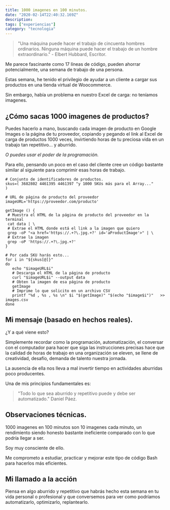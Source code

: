 ```yaml
---
title: 1000 imagenes en 100 minutos.
date: "2020-02-14T22:40:32.169Z"
description:
tags: ["experiencias"]
category: "tecnologia"
---
```


> "Una máquina puede hacer el trabajo de cincuenta hombres ordinarios. Ninguna máquina puede hacer el trabajo de un hombre extraordinario." - Elbert Hubbard, Escritor.

Me parece fascinante como 17 líneas de código, pueden ahorrar potencialmente, una semana de trabajo de una persona.

Estas semana, he tenido el privilegio de ayudar a un cliente a cargar sus productos en una tienda virtual de Woocommerce.

Sin embargo, había un problema en nuestro Excel de carga: no teníamos imagenes.

## ¿Cómo sacas 1000 imagenes de productos?

Puedes hacerlo a mano, buscando cada imagen de producto en Google Images o la página de tu proveedor, copiando y pegando el link al Excel de carga de productos 1000 veces, invirtiendo horas de tu preciosa vida en un trabajo tan repetitivo... y aburrido.

_O puedes usar el poder de la programación._

Para ello, pensando un poco en el caso del cliente cree un código bastante similar al siguiente para comprimir esas horas de trabajo.

```
# Conjunto de identificadores de productos.
skus=( 3682802 4461395 4461397 "y 1000 SKUs más para el Array..."
)

```

```
# URL de página de producto del proveedor
imageURL='https://proveedor.com/producto'
```

```
getImage () {
 # Muestra el HTML de la página de producto del proveedor en la terminal
 cat data | \
 # Extrae el HTML donde está el link a la imagen que quiero
 grep -oP "<a href='https://.+?\.jpg.+?' id='aProductImage'>" | \
 # Extrae la imagen
 grep -oP 'https://.+?\.jpg.+?'
}
```

```
# Por cada SKU harás esto...
for i in "${skus[@]}"
do
   echo "$imageURL$i"
   # Descarga el HTML de la página de producto
   curl "$imageURL$i" --output data
   # Obten la imagen de esa página de producto
   getImage
   # Imprime lo que solicito en un archivo CSV
   printf "%d , %s , %s \n" $i "$(getImage)" "$(echo "$image$i")"   >> images.csv
done

```

## Mi mensaje (basado en hechos reales).

¿Y a qué viene esto?

Simplemente recordar como la programación, automatización, el conversar con el computador para hacer que siga las instrucciones precisas hace que la calidad de horas de trabajo en una organización se eleven, se llene de creatividad, desafío, demanda de talento nuestra jornada.

La ausencia de ella nos lleva a mal invertir tiempo en actividades aburridas poco producentes.

Una de mis principios fundamentales es:

> "Todo lo que sea aburrido y repetitivo puede y debe ser automatizado." Daniel Páez.

## Observaciones técnicas.

1000 imagenes en 100 minutos son 10 imagenes cada minuto, un rendimiento siendo honesto bastante ineficiente comparado con lo que podría llegar a ser.

Soy muy consciente de ello.

Me comprometo a estudiar, practicar y mejorar este tipo de código Bash para hacerlos más eficientes.

## Mi llamado a la acción

Piensa en algo aburrido y repetitivo que habrás hecho esta semana en tu vida personal o profesional y que conversemos para ver como podríamos automatizarlo, optimizarlo, replantearlo.
